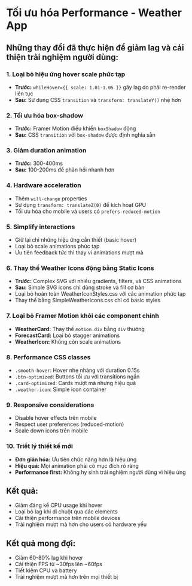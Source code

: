 # Tối ưu hóa Performance - Weather App

## Những thay đổi đã thực hiện để giảm lag và cải thiện trải nghiệm người dùng:

### 1. Loại bỏ hiệu ứng hover scale phức tạp
- **Trước:** `whileHover={{ scale: 1.01-1.05 }}` gây lag do phải re-render liên tục
- **Sau:** Sử dụng CSS `transition` và `transform: translateY()` nhẹ hơn

### 2. Tối ưu hóa box-shadow
- **Trước:** Framer Motion điều khiển `boxShadow` động
- **Sau:** CSS `transition` với `box-shadow` được định nghĩa sẵn

### 3. Giảm duration animation
- **Trước:** 300-400ms
- **Sau:** 100-200ms để phản hồi nhanh hơn

### 4. Hardware acceleration
- Thêm `will-change` properties
- Sử dụng `transform: translateZ(0)` để kích hoạt GPU
- Tối ưu hóa cho mobile và users có `prefers-reduced-motion`

### 5. Simplify interactions
- Giữ lại chỉ những hiệu ứng cần thiết (basic hover)
- Loại bỏ scale animations phức tạp
- Ưu tiên feedback tức thì thay vì animations mượt mà

### 6. Thay thế Weather Icons động bằng Static Icons
- **Trước:** Complex SVG với nhiều gradients, filters, và CSS animations
- **Sau:** Simple SVG icons chỉ dùng stroke và fill cơ bản
- Loại bỏ hoàn toàn WeatherIconStyles.css với các animation phức tạp
- Thay thế bằng SimpleWeatherIcons.css chỉ có basic styles

### 7. Loại bỏ Framer Motion khỏi các component chính
- **WeatherCard:** Thay thế `motion.div` bằng `div` thường
- **ForecastCard:** Loại bỏ stagger animations
- **WeatherIcon:** Không còn scale animations

### 8. Performance CSS classes
- `.smooth-hover`: Hover nhẹ nhàng với duration 0.15s
- `.btn-optimized`: Buttons tối ưu với transitions ngắn
- `.card-optimized`: Cards mượt mà nhưng hiệu quả
- `.weather-icon`: Simple icon container

### 9. Responsive considerations
- Disable hover effects trên mobile
- Respect user preferences (reduced-motion)
- Scale down icons trên mobile

### 10. Triết lý thiết kế mới
- **Đơn giản hóa:** Ưu tiên chức năng hơn là hiệu ứng
- **Hiệu quả:** Mọi animation phải có mục đích rõ ràng
- **Performance first:** Không hy sinh trải nghiệm người dùng vì hiệu ứng

## Kết quả:
- Giảm đáng kể CPU usage khi hover
- Loại bỏ lag khi di chuột qua các elements
- Cải thiện performance trên mobile devices
- Trải nghiệm mượt mà hơn cho users có hardware yếu

## Kết quả mong đợi:
- Giảm 60-80% lag khi hover
- Cải thiện FPS từ ~30fps lên ~60fps
- Tiết kiệm CPU và battery
- Trải nghiệm mượt mà hơn trên mọi thiết bị
